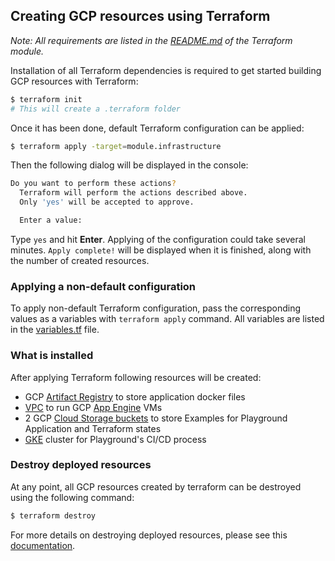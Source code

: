 <!--
    Licensed to the Apache Software Foundation (ASF) under one
    or more contributor license agreements.  See the NOTICE file
    distributed with this work for additional information
    regarding copyright ownership.  The ASF licenses this file
    to you under the Apache License, Version 2.0 (the
    "License"); you may not use this file except in compliance
    with the License.  You may obtain a copy of the License at

      http://www.apache.org/licenses/LICENSE-2.0

    Unless required by applicable law or agreed to in writing,
    software distributed under the License is distributed on an
    "AS IS" BASIS, WITHOUT WARRANTIES OR CONDITIONS OF ANY
    KIND, either express or implied.  See the License for the
    specific language governing permissions and limitations
    under the License.
-->

## Creating GCP resources using Terraform

*Note: All requirements are listed in the [README.md](../README.md) of the Terraform module.*

Installation of all Terraform dependencies is required to get started building GCP resources with Terraform:

```bash
$ terraform init
# This will create a .terraform folder
```

Once it has been done, default Terraform configuration can be applied:

```bash
$ terraform apply -target=module.infrastructure
```

Then the following dialog will be displayed in the console:

```bash
Do you want to perform these actions?
  Terraform will perform the actions described above.
  Only 'yes' will be accepted to approve.

  Enter a value:
```

Type `yes` and hit **Enter**. Applying of the configuration could take several minutes. `Apply complete!` will be displayed
when it is finished, along with the number of created resources.

### Applying a non-default configuration

To apply non-default Terraform configuration, pass the corresponding values as a variables with `terraform apply` command.
All variables are listed in the [variables.tf](variables.tf) file.

### What is installed

After applying Terraform following resources will be created:

* GCP [Artifact Registry](https://cloud.google.com/artifact-registry) to store application docker files
* [VPC](https://cloud.google.com/vpc) to run GCP [App Engine](https://cloud.google.com/appengine) VMs
* 2 GCP [Cloud Storage buckets]((https://cloud.google.com/storage/docs/key-terms#buckets)) to store
  Examples for Playground Application and Terraform states
* [GKE](https://cloud.google.com/kubernetes-engine) cluster for Playground's CI/CD process

### Destroy deployed resources

At any point, all GCP resources created by terraform can be destroyed using the following command:

```bash
$ terraform destroy
```

For more details on destroying deployed resources, please see this [documentation](https://www.terraform.io/cli/commands/destroy).

